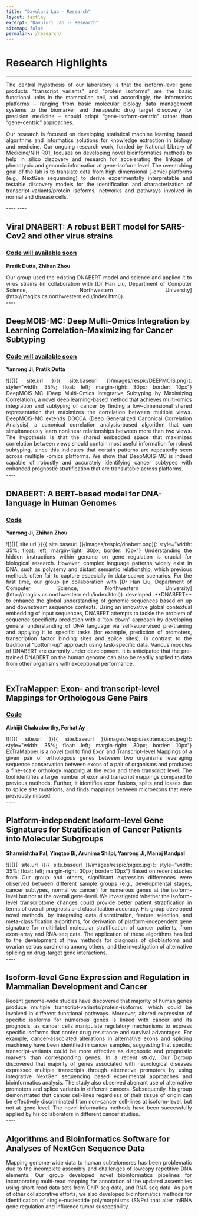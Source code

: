```yaml
---
title: "Davuluri Lab - Research"
layout: textlay
excerpt: "Davuluri Lab -- Research"
sitemap: false
permalink: /research/
---
```


# Research Highlights
---

<div style="text-align: justify">
The central hypothesis of our laboratory is that the isoform-level gene products “transcript variants” and “protein isoforms” are the basic functional units in the mammalian cell, and accordingly, the informatics platforms – ranging from basic molecular biology data management systems to the biomarker and therapeutic drug target discovery for precision medicine – should adapt “gene-isoform-centric” rather than “gene-centric” approaches. 

Our research is focused on developing statistical machine learning based algorithms and informatics solutions for knowledge extraction in biology and medicine. Our ongoing research work, funded by National Library of Medicine/NIH R01, focuses on developing novel bioinformatics methods to help in silico discovery and research for accelerating the linkage of phenotypic and genomic information at gene-isoform level. The overarching goal of the lab is to translate data from high dimensional (-omic) platforms (e.g., NextGen sequencing) to derive experimentally interpretable and testable discovery models for the identification and characterization of transcript-variants/protein isoforms, networks and pathways involved in normal and disease cells. 
</div>
----
----

<!-- #### Summary of Ongoing and Past Research Projects: -->


## Viral DNABERT: A robust BERT model for SARS-Cov2 and other virus strains
### [Code will available soon]()
**Pratik Dutta, Zhihan Zhou**
<div style="text-align: justify">
Our group used the existing DNABERT model and science and applied it to virus strains (in collaboration with [Dr Han Liu, Department of Computer Science, Northwestern University](http://magics.cs.northwestern.edu/index.html)).
</div>
----

## DeepMOIS-MC: Deep Multi-Omics Integration by Learning Correlation-Maximizing for Cancer Subtyping
### [Code will available soon]()
**Yanrong Ji, Pratik Dutta**
<div style="text-align: justify">
![]({{ site.url }}{{ site.baseurl }}/images/respic/DEEPMOIS.png){: style="width: 35%; float: left; margin-right: 30px; border: 10px"} 
DeepMOIS-MC (Deep Multi-Omics Integrative Subtyping by Maximizing Correlation), a novel deep learning-based method that achieves multi-omics integration and subtyping of cancer by finding a low-dimensional shared representation that maximizes the correlation between multiple views. DeepMOIS-MC extends DGCCA (Deep Generalized Canonical Correlation Analysis), a canonical correlation analysis-based algorithm that can simultaneously learn nonlinear relationships between more than two views. The hypothesis is that the shared embedded space that maximizes correlation between views should contain most useful information for robust subtyping, since this indicates that certain patterns are repeatedly seen across multiple -omics platforms. We show that DeepMOIS-MC is indeed capable of robustly and accurately identifying cancer subtypes with enhanced prognostic stratification that are translatable across platforms.
</div>
----

## DNABERT: A BERT-based model for DNA-language in Human Genomes
### [Code](https://github.com/RDavuluri-Lab-SUNY-STONYBROOK/DNABERT)
**Yanrong Ji, Zhihan Zhou**
<div style="text-align: justify">
![]({{ site.url }}{{ site.baseurl }}/images/respic/dnabert.png){: style="width: 35%; float: left; margin-right: 30px; border: 10px"} 
Understanding the hidden instructions within genome on gene regulation is crucial for biological research. However, complex language patterns widely exist in DNA, such as polysemy and distant semantic relationship, which previous methods often fail to capture especially in data-scarce scenarios. For the first time, our group (in collaboration with [Dr Han Liu, Department of Computer Science, Northwestern University](http://magics.cs.northwestern.edu/index.html)) developed **DNABERT** to enhance the global understanding of genomic sequences based on up and downstream sequence contexts. Using an innovative global contextual embedding of input sequences, DNABERT attempts to tackle the problem of sequence specificity prediction with a “top-down” approach by developing general understanding of DNA language via self-supervised pre-training and applying it to specific tasks (for example, prediction of promoters, transcription factor binding sites and splice sites), in contrast to the traditional “bottom-up” approach using task-specific data. Various modules of DNABERT are currently under development. It is anticipated that the pre-trained DNABERT on the human genome can also be readily applied to data from other organisms with exceptional performance.
</div>
----

## ExTraMapper: Exon- and transcript-level Mappings for Orthologous Gene Pairs
### [Code](https://github.com/RDavuluri-Lab-SUNY-STONYBROOK/ExTraMapper)
**Abhijit Chakraborthy, Ferhat Ay**
<div style="text-align: justify">
![]({{ site.url }}{{ site.baseurl }}/images/respic/extramapper.jpeg){: style="width: 35%; float: left; margin-right: 30px; border: 10px"}
ExTraMapper is a novel tool to find Exon and Transcript-level Mappings of a given pair of orthologous genes between two organisms leveraging sequence conservation between exons of a pair of organisms and produces a fine-scale orthology mapping at the exon and then transcript level. The tool identifies a larger number of exon and transcript mappings compared to previous methods. Further, it identifies exon fusions, splits and losses due to splice site mutations, and finds mappings between microexons that were previously missed.
</div>
---- 

## Platform-independent Isoform-level Gene Signatures for Stratification of Cancer Patients into Molecular Subgroups
**Sharmishtha Pal, Yingtao Bi, Arunima Shilpi, Yanrong Ji, Manoj Kandpal**
<div style="text-align: justify">
![]({{ site.url }}{{ site.baseurl }}/images/respic/pigex.jpg){: style="width: 35%; float: left; margin-right: 30px; border: 10px"}
Based on recent studies from Our group and others, significant expression differences were observed between different sample groups (e.g., developmental stages, cancer subtypes, normal vs cancer) for numerous genes at the isoform-level but not at the overall gene-level. We investigated whether the isoform-level transcriptome changes could provide better patient stratification in terms of overall prognosis and classification accuracy. His group developed novel methods, by integrating data discretization, feature selection, and meta-classification algorithms, for derivation of platform-independent gene signature for multi-label molecular stratification of cancer patients, from exon-array and RNA-seq data. The application of these algorithms has led to the development of new methods for diagnosis of glioblastoma and ovarian serous carcinoma among others, and the investigation of alternative splicing on drug-target gene interactions.
</div>
---- 

## Isoform-level Gene Expression and Regulation in Mammalian Development and Cancer
<div style="text-align: justify">
Recent genome-wide studies have discovered that majority of human genes produce multiple transcript-variants/protein-isoforms, which could be involved in different functional pathways. Moreover, altered expression of specific isoforms for numerous genes is linked with cancer and its prognosis, as cancer cells manipulate regulatory mechanisms to express specific isoforms that confer drug resistance and survival advantages. For example, cancer-associated alterations in alternative exons and splicing machinery have been identified in cancer samples, suggesting that specific transcript-variants could be more effective as diagnostic and prognostic markers than corresponding genes. In a recent study, Our Dgroup discovered that majority of genes associated with neurological diseases expressed multiple transcripts through alternative promoters by using integrative NextGen sequencing based experimental approaches and bioinformatics analysis. The study also observed aberrant use of alternative promoters and splice variants in different cancers. Subsequently, his group demonstrated that cancer cell-lines regardless of their tissue of origin can be effectively discriminated from non-cancer cell-lines at isoform-level, but not at gene-level. The novel informatics methods have been successfully applied by his collaborators in different cancer studies.
</div>
---- 

## Algorithms and Bioinformatics Software for Analyses of NextGen Sequence Data
<div style="text-align: justify">
Mapping genome-wide data to human subtelomeres has been problematic due to the incomplete assembly and challenges of lowcopy repetitive DNA elements. Our group developed novel bioinformatics pipelines for incorporating multi-read mapping for annotation of the updated assemblies using short-read data sets from ChIP-seq data, and RNA-seq data. As part of other collaborative efforts, we also developed bioinformatics methods for identification of single-nucleotide polymorphisms (SNPs) that alter miRNA gene regulation and influence tumor susceptibility. 
</div>


